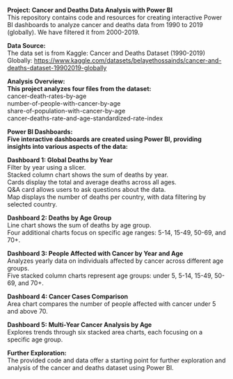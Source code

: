 **Project: Cancer and Deaths Data Analysis with Power BI**  
This repository contains code and resources for creating interactive Power BI dashboards to analyze cancer and deaths data from 1990 to 2019 (globally). We have filtered it from 2000-2019.

**Data Source:**  
The data set is from Kaggle: Cancer and Deaths Dataset (1990-2019) Globally: https://www.kaggle.com/datasets/belayethossainds/cancer-and-deaths-dataset-19902019-globally  

**Analysis Overview:**  
**This project analyzes four files from the dataset:**  
cancer-death-rates-by-age  
number-of-people-with-cancer-by-age  
share-of-population-with-cancer-by-age  
cancer-deaths-rate-and-age-standardized-rate-index  

**Power BI Dashboards:  
Five interactive dashboards are created using Power BI, providing insights into various aspects of the data:**  

**Dashboard 1: Global Deaths by Year**  
Filter by year using a slicer.  
Stacked column chart shows the sum of deaths by year.  
Cards display the total and average deaths across all ages.  
Q&A card allows users to ask questions about the data.  
Map displays the number of deaths per country, with data filtering by selected country.  

**Dashboard 2: Deaths by Age Group**  
Line chart shows the sum of deaths by age group.  
Four additional charts focus on specific age ranges: 5-14, 15-49, 50-69, and 70+.  

**Dashboard 3: People Affected with Cancer by Year and Age**  
Analyzes yearly data on individuals affected by cancer across different age groups.  
Five stacked column charts represent age groups: under 5, 5-14, 15-49, 50-69, and 70+.  

**Dashboard 4: Cancer Cases Comparison**  
Area chart compares the number of people affected with cancer under 5 and above 70.  

**Dashboard 5: Multi-Year Cancer Analysis by Age**  
Explores trends through six stacked area charts, each focusing on a specific age group.  

**Further Exploration:**  
The provided code and data offer a starting point for further exploration and analysis of the cancer and deaths dataset using Power BI.  
